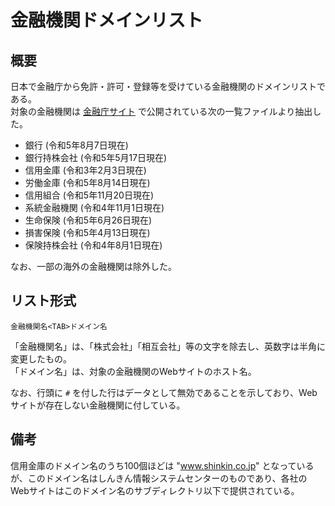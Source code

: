 # 金融機関ドメインリスト

## 概要

日本で金融庁から免許・許可・登録等を受けている金融機関のドメインリストである。  
対象の金融機関は [金融庁サイト](https://www.fsa.go.jp/menkyo/menkyo.html) で公開されている次の一覧ファイルより抽出した。

- 銀行 (令和5年8月7日現在)
- 銀行持株会社 (令和5年5月17日現在)
- 信用金庫 (令和3年2月3日現在)
- 労働金庫 (令和5年8月14日現在)
- 信用組合 (令和5年11月20日現在)
- 系統金融機関 (令和4年11月1日現在)
- 生命保険 (令和5年6月26日現在)
- 損害保険 (令和5年4月13日現在)
- 保険持株会社 (令和4年8月1日現在)

なお、一部の海外の金融機関は除外した。


## リスト形式

```
金融機関名<TAB>ドメイン名
```

「金融機関名」は、「株式会社」「相互会社」等の文字を除去し、英数字は半角に変更したもの。  
「ドメイン名」は、対象の金融機関のWebサイトのホスト名。

なお、行頭に `#` を付した行はデータとして無効であることを示しており、Webサイトが存在しない金融機関に付している。


## 備考

信用金庫のドメイン名のうち100個ほどは "www.shinkin.co.jp" となっているが、このドメイン名はしんきん情報システムセンターのものであり、各社のWebサイトはこのドメイン名のサブディレクトリ以下で提供されている。

